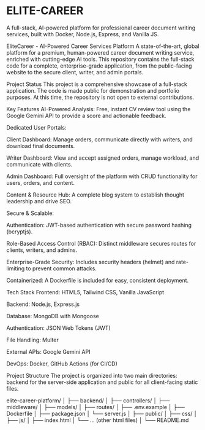 # ELITE-CAREER
A full-stack, AI-powered platform for professional career document writing services, built with Docker, Node.js, Express, and Vanilla JS.

EliteCareer - AI-Powered Career Services Platform
A state-of-the-art, global platform for a premium, human-powered career document writing service, enriched with cutting-edge AI tools. This repository contains the full-stack code for a complete, enterprise-grade application, from the public-facing website to the secure client, writer, and admin portals.


Project Status
This project is a comprehensive showcase of a full-stack application. The code is made public for demonstration and portfolio purposes. At this time, the repository is not open to external contributions.

Key Features
AI-Powered Analysis: Free, instant CV review tool using the Google Gemini API to provide a score and actionable feedback.

Dedicated User Portals:

Client Dashboard: Manage orders, communicate directly with writers, and download final documents.

Writer Dashboard: View and accept assigned orders, manage workload, and communicate with clients.

Admin Dashboard: Full oversight of the platform with CRUD functionality for users, orders, and content.

Content & Resource Hub: A complete blog system to establish thought leadership and drive SEO.

Secure & Scalable:

Authentication: JWT-based authentication with secure password hashing (bcryptjs).

Role-Based Access Control (RBAC): Distinct middleware secures routes for clients, writers, and admins.

Enterprise-Grade Security: Includes security headers (helmet) and rate-limiting to prevent common attacks.

Containerized: A Dockerfile is included for easy, consistent deployment.

Tech Stack
Frontend: HTML5, Tailwind CSS, Vanilla JavaScript

Backend: Node.js, Express.js

Database: MongoDB with Mongoose

Authentication: JSON Web Tokens (JWT)

File Handling: Multer

External APIs: Google Gemini API

DevOps: Docker, GitHub Actions (for CI/CD)

Project Structure
The project is organized into two main directories: backend for the server-side application and public for all client-facing static files.

elite-career-platform/
│
├── backend/
│   ├── controllers/
│   ├── middleware/
│   ├── models/
│   ├── routes/
│   ├── .env.example
│   ├── Dockerfile
│   ├── package.json
│   └── server.js
│
├── public/
│   ├── css/
│   ├── js/
│   ├── index.html
│   └── ... (other html files)
│
└── README.md

